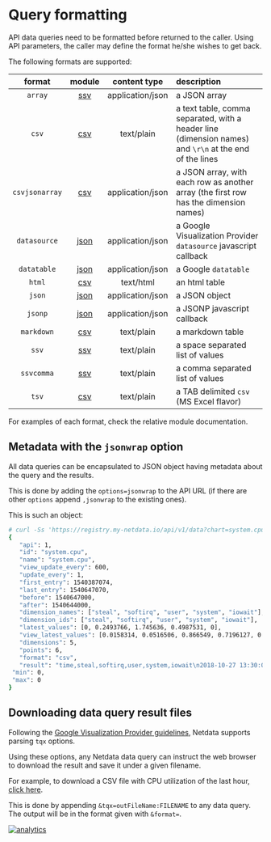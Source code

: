<!--
---
title: "Query formatting"
custom_edit_url: https://github.com/netdata/netdata/edit/master/web/api/formatters/README.md
---
-->

# Query formatting

API data queries need to be formatted before returned to the caller.
Using API parameters, the caller may define the format he/she wishes to get back.

The following formats are supported:

| format|module|content type|description|
|:----:|:----:|:----------:|:----------|
| `array`|[ssv](/web/api/formatters/ssv/README.md)|application/json|a JSON array|
| `csv`|[csv](/web/api/formatters/csv/README.md)|text/plain|a text table, comma separated, with a header line (dimension names) and `\r\n` at the end of the lines|
| `csvjsonarray`|[csv](/web/api/formatters/csv/README.md)|application/json|a JSON array, with each row as another array (the first row has the dimension names)|
| `datasource`|[json](/web/api/formatters/json/README.md)|application/json|a Google Visualization Provider `datasource` javascript callback|
| `datatable`|[json](/web/api/formatters/json/README.md)|application/json|a Google `datatable`|
| `html`|[csv](/web/api/formatters/csv/README.md)|text/html|an html table|
| `json`|[json](/web/api/formatters/json/README.md)|application/json|a JSON object|
| `jsonp`|[json](/web/api/formatters/json/README.md)|application/json|a JSONP javascript callback|
| `markdown`|[csv](/web/api/formatters/csv/README.md)|text/plain|a markdown table|
| `ssv`|[ssv](/web/api/formatters/ssv/README.md)|text/plain|a space separated list of values|
| `ssvcomma`|[ssv](/web/api/formatters/ssv/README.md)|text/plain|a comma separated list of values|
| `tsv`|[csv](/web/api/formatters/csv/README.md)|text/plain|a TAB delimited `csv` (MS Excel flavor)|

For examples of each format, check the relative module documentation.

## Metadata with the `jsonwrap` option

All data queries can be encapsulated to JSON object having metadata about the query and the results.

This is done by adding the `options=jsonwrap` to the API URL (if there are other `options` append
`,jsonwrap` to the existing ones).

This is such an object:

```bash
# curl -Ss 'https://registry.my-netdata.io/api/v1/data?chart=system.cpu&after=-3600&points=6&group=average&format=csv&options=nonzero,jsonwrap'
{
   "api": 1,
   "id": "system.cpu",
   "name": "system.cpu",
   "view_update_every": 600,
   "update_every": 1,
   "first_entry": 1540387074,
   "last_entry": 1540647070,
   "before": 1540647000,
   "after": 1540644000,
   "dimension_names": ["steal", "softirq", "user", "system", "iowait"],
   "dimension_ids": ["steal", "softirq", "user", "system", "iowait"],
   "latest_values": [0, 0.2493766, 1.745636, 0.4987531, 0],
   "view_latest_values": [0.0158314, 0.0516506, 0.866549, 0.7196127, 0.0050002],
   "dimensions": 5,
   "points": 6,
   "format": "csv",
   "result": "time,steal,softirq,user,system,iowait\n2018-10-27 13:30:00,0.0158314,0.0516506,0.866549,0.7196127,0.0050002\n2018-10-27 13:20:00,0.0149856,0.0529183,0.8673155,0.7121144,0.0049979\n2018-10-27 13:10:00,0.0137501,0.053315,0.8578097,0.7197613,0.0054209\n2018-10-27 13:00:00,0.0154252,0.0554688,0.899432,0.7200638,0.0067252\n2018-10-27 12:50:00,0.0145866,0.0495922,0.8404341,0.7011141,0.0041688\n2018-10-27 12:40:00,0.0162366,0.0595954,0.8827475,0.7020573,0.0041636\n",
 "min": 0,
 "max": 0
}
```

## Downloading data query result files

Following the [Google Visualization Provider guidelines](https://developers.google.com/chart/interactive/docs/dev/implementing_data_source),
Netdata supports parsing `tqx` options.

Using these options, any Netdata data query can instruct the web browser to download
the result and save it under a given filename.

For example, to download a CSV file with CPU utilization of the last hour,
[click here](https://registry.my-netdata.io/api/v1/data?chart=system.cpu&after=-3600&format=csv&options=nonzero&tqx=outFileName:system+cpu+utilization+of+the+last_hour.csv).

This is done by appending `&tqx=outFileName:FILENAME` to any data query.
The output will be in the format given with `&format=`.

[![analytics](https://www.google-analytics.com/collect?v=1&aip=1&t=pageview&_s=1&ds=github&dr=https%3A%2F%2Fgithub.com%2Fnetdata%2Fnetdata&dl=https%3A%2F%2Fmy-netdata.io%2Fgithub%2Fweb%2Fapi%2Fformatters%2FREADME&_u=MAC~&cid=5792dfd7-8dc4-476b-af31-da2fdb9f93d2&tid=UA-64295674-3)](<>)

